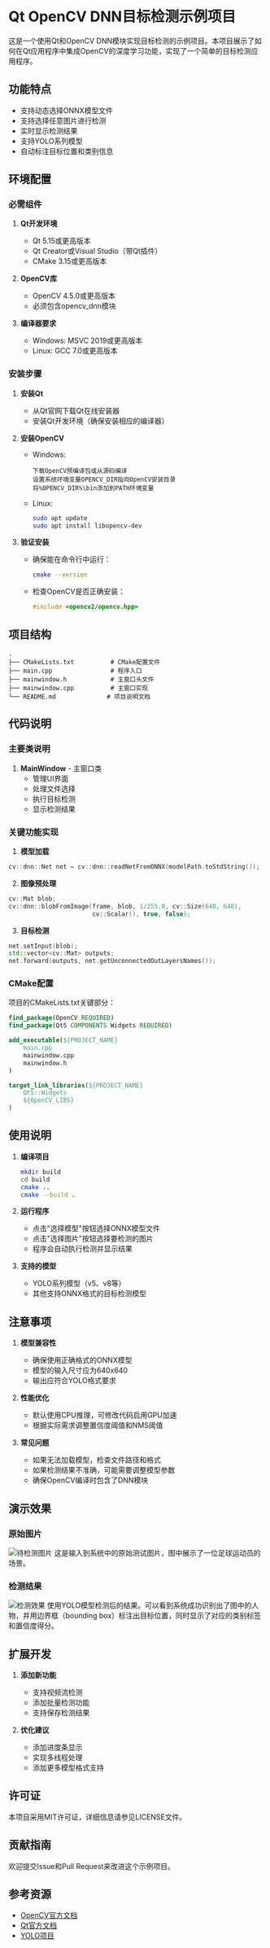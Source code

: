 # Qt OpenCV DNN目标检测示例项目

这是一个使用Qt和OpenCV DNN模块实现目标检测的示例项目。本项目展示了如何在Qt应用程序中集成OpenCV的深度学习功能，实现了一个简单的目标检测应用程序。

## 功能特点

- 支持动态选择ONNX模型文件
- 支持选择任意图片进行检测
- 实时显示检测结果
- 支持YOLO系列模型
- 自动标注目标位置和类别信息

## 环境配置

### 必需组件

1. **Qt开发环境**
   - Qt 5.15或更高版本
   - Qt Creator或Visual Studio（带Qt插件）
   - CMake 3.15或更高版本

2. **OpenCV库**
   - OpenCV 4.5.0或更高版本
   - 必须包含opencv_dnn模块

3. **编译器要求**
   - Windows: MSVC 2019或更高版本
   - Linux: GCC 7.0或更高版本

### 安装步骤

1. **安装Qt**
   - 从Qt官网下载Qt在线安装器
   - 安装Qt开发环境（确保安装相应的编译器）

2. **安装OpenCV**
   - Windows:
     ```
     下载OpenCV预编译包或从源码编译
     设置系统环境变量OPENCV_DIR指向OpenCV安装目录
     将%OPENCV_DIR%\bin添加到PATH环境变量
     ```
   - Linux:
     ```bash
     sudo apt update
     sudo apt install libopencv-dev
     ```

3. **验证安装**
   - 确保能在命令行中运行：
     ```bash
     cmake --version
     ```
   - 检查OpenCV是否正确安装：
     ```cpp
     #include <opencv2/opencv.hpp>
     ```

## 项目结构

```
.
├── CMakeLists.txt          # CMake配置文件
├── main.cpp                # 程序入口
├── mainwindow.h            # 主窗口头文件
├── mainwindow.cpp          # 主窗口实现
└── README.md              # 项目说明文档
```

## 代码说明

### 主要类说明

1. **MainWindow** - 主窗口类
   - 管理UI界面
   - 处理文件选择
   - 执行目标检测
   - 显示检测结果

### 关键功能实现

1. **模型加载**
```cpp
cv::dnn::Net net = cv::dnn::readNetFromONNX(modelPath.toStdString());
```

2. **图像预处理**
```cpp
cv::Mat blob;
cv::dnn::blobFromImage(frame, blob, 1/255.0, cv::Size(640, 640), 
                       cv::Scalar(), true, false);
```

3. **目标检测**
```cpp
net.setInput(blob);
std::vector<cv::Mat> outputs;
net.forward(outputs, net.getUnconnectedOutLayersNames());
```

### CMake配置

项目的CMakeLists.txt关键部分：

```cmake
find_package(OpenCV REQUIRED)
find_package(Qt5 COMPONENTS Widgets REQUIRED)

add_executable(${PROJECT_NAME}
    main.cpp
    mainwindow.cpp
    mainwindow.h
)

target_link_libraries(${PROJECT_NAME} 
    Qt5::Widgets
    ${OpenCV_LIBS}
)
```

## 使用说明

1. **编译项目**
   ```bash
   mkdir build
   cd build
   cmake ..
   cmake --build .
   ```

2. **运行程序**
   - 点击"选择模型"按钮选择ONNX模型文件
   - 点击"选择图片"按钮选择要检测的图片
   - 程序会自动执行检测并显示结果

3. **支持的模型**
   - YOLO系列模型（v5、v8等）
   - 其他支持ONNX格式的目标检测模型

## 注意事项

1. **模型兼容性**
   - 确保使用正确格式的ONNX模型
   - 模型的输入尺寸应为640x640
   - 输出应符合YOLO格式要求

2. **性能优化**
   - 默认使用CPU推理，可修改代码启用GPU加速
   - 根据实际需求调整置信度阈值和NMS阈值

3. **常见问题**
   - 如果无法加载模型，检查文件路径和格式
   - 如果检测结果不准确，可能需要调整模型参数
   - 确保OpenCV编译时包含了DNN模块

## 演示效果

### 原始图片
![待检测图片](zidane.jpg)
这是输入到系统中的原始测试图片，图中展示了一位足球运动员的场景。

### 检测结果
![检测效果](output.png)
使用YOLO模型检测后的结果。可以看到系统成功识别出了图中的人物，并用边界框（bounding box）标注出目标位置，同时显示了对应的类别标签和置信度得分。

## 扩展开发

1. **添加新功能**
   - 支持视频流检测
   - 添加批量检测功能
   - 支持保存检测结果

2. **优化建议**
   - 添加进度条显示
   - 实现多线程处理
   - 添加更多模型格式支持

## 许可证

本项目采用MIT许可证，详细信息请参见LICENSE文件。

## 贡献指南

欢迎提交Issue和Pull Request来改进这个示例项目。

## 参考资源

- [OpenCV官方文档](https://docs.opencv.org/)
- [Qt官方文档](https://doc.qt.io/)
- [YOLO项目](https://github.com/ultralytics/yolov5)
